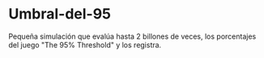 # Umbral-del-95
Pequeña simulación que evalúa hasta 2 billones de veces, los porcentajes del juego "The 95% Threshold" y los registra.
